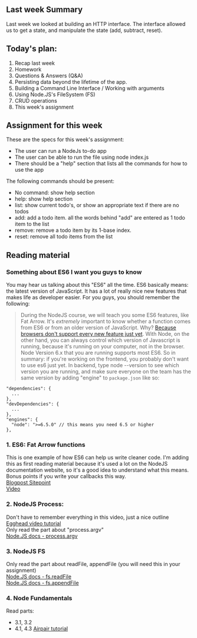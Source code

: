 ## Last week Summary
Last week we looked at building an HTTP interface. The interface allowed us to get a state, and manipulate the state (add, subtract, reset). 

## Today's plan:
1. Recap last week
2. Homework
3. Questions & Answers (Q&A)
4. Persisting data beyond the lifetime of the app.
5. Building a Command Line Interface / Working with arguments
6. Using Node.JS's FileSystem (FS)
7. CRUD operations
8. This week's assignment

## Assignment for this week
These are the specs for this week's assignment:
- The user can run a NodeJs to-do app
- The user can be able to run the file using node index.js
- There should be a "help" section that lists all the commands for how to use the app

The following commands should be present:
- No command: show help section
- help: show help section
- list: show current todo's, or show an appropriate text if there are no todos
- add: add a todo item. all the words behind "add" are entered as 1 todo item to the list
- remove: remove a todo item by its 1-base index.
- reset: remove all todo items from the list

## Reading material

### Something about ES6 I want you guys to know
You may hear us talking about this "ES6" all the time. ES6 basically means: the latest version of JavaScript. It has a lot of really nice new features that makes life as developer easier. For you guys, you should remember the following:
> During the NodeJS course, we will teach you some ES6 features, like Fat Arrow. It's *extremely* important to know whether a function comes from ES6 or from an older version of JavaScript. Why? [Because browsers don't support every new feature just yet](http://kangax.github.io/compat-table/es6/). With Node, on the other hand, you can always control which version of Javascript is running, because it's running on your computer, not in the browser. Node Version 6.x that you are running supports most ES6. 
So in summary: if you're working on the frontend, you probably don't want to use es6 just yet. In backend, type node --version to see which version you are running, and make sure everyone on the team has the same version by adding "engine" to `package.json` like so: 

```
"dependencies": {
  ...
},
"devDependencies": {
  ...
},
"engines": {
  "node": ">=6.5.0" // this means you need 6.5 or higher
},
```

### 1. ES6: Fat Arrow functions
This is one example of how ES6 can help us write cleaner code. I'm adding this as first reading material because it's used a lot on the NodeJS documentation website, so it's a good idea to understand what this means. Bonus points if you write your callbacks this way.   
[Blogpost Sitepoint]([https://www.sitepoint.com/es6-arrow-functions-new-fat-concise-syntax-javascript/)  
[Video]([https://www.youtube.com/watch?v=J85lRtO_yjY)  

### 2. NodeJS Process: 
Don't have to remember everything in this video, just a nice outline  
[Egghead video tutorial](https://egghead.io/lessons/node-js-the-node-js-process-object)  
Only read the part about "process.argv"  
[Node.JS docs - process.argv](https://nodejs.org/docs/latest/api/process.html#process_process_argv)  

### 3. NodeJS FS
Only read the part about readFile, appendFile (you will need this in your assignment)  
[Node.JS docs - fs.readFile](https://nodejs.org/api/fs.html#fs_fs_readfile_file_options_callback)  
[Node.JS docs - fs.appendFile](https://nodejs.org/api/fs.html#fs_fs_appendfile_file_data_options_callback)  

### 4. Node Fundamentals
Read parts:
- 3.1, 3.2
- 4.1, 4.3
[Airpair tutorial](https://www.airpair.com/javascript/node-js-tutorial#3-node-fundamentals)  
